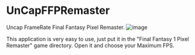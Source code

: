 # UnCapFFPRemaster
Uncap FrameRate Final Fantasy Pixel Remaster.
![image](https://user-images.githubusercontent.com/17991404/128282874-0f7cb652-f56c-4049-be33-171a0537cb1f.png)

This application is very easy to use, just put it in the "Final Fantasy 1 Pixel Remaster" game directory.
Open it and choose your Maximum FPS.
